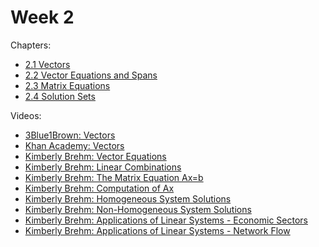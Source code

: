 # Week 2

Chapters:
- [2.1 Vectors](https://textbooks.math.gatech.edu/ila/vectors.html)
- [2.2 Vector Equations and Spans](https://textbooks.math.gatech.edu/ila/spans.html)
- [2.3 Matrix Equations](https://textbooks.math.gatech.edu/ila/matrix-equations.html)
- [2.4 Solution Sets](https://textbooks.math.gatech.edu/ila/solution-sets.html)

Videos:
- [3Blue1Brown: Vectors](https://www.youtube.com/watch?v=fNk_zzaMoSs&list=PLZHQObOWTQDPD3MizzM2xVFitgF8hE_ab)
- [Khan Academy: Vectors](https://www.khanacademy.org/math/linear-algebra/vectors-and-spaces/vectors/v/vector-introduction-linear-algebra)
- [Kimberly Brehm: Vector Equations](https://www.youtube.com/watch?v=ztsT5uoWeEE&list=PLl-gb0E4MII03hiCrZa7YqxUMEeEPmZqK)
- [Kimberly Brehm: Linear Combinations](https://www.youtube.com/watch?v=9QXnOwSOoWA&list=PLl-gb0E4MII03hiCrZa7YqxUMEeEPmZqK)
- [Kimberly Brehm: The Matrix Equation Ax=b](https://www.youtube.com/watch?v=kcBufqZgP4s&list=PLl-gb0E4MII03hiCrZa7YqxUMEeEPmZqK)
- [Kimberly Brehm: Computation of Ax](https://www.youtube.com/watch?v=mH3Me8P-CO8&list=PLl-gb0E4MII03hiCrZa7YqxUMEeEPmZqK)
- [Kimberly Brehm: Homogeneous System Solutions](https://www.youtube.com/watch?v=ODOztJ6YRUM&list=PLl-gb0E4MII03hiCrZa7YqxUMEeEPmZqK)
- [Kimberly Brehm: Non-Homogeneous System Solutions](https://www.youtube.com/watch?v=jsyutdYtOc4&list=PLl-gb0E4MII03hiCrZa7YqxUMEeEPmZqK)
- [Kimberly Brehm: Applications of Linear Systems - Economic Sectors](https://www.youtube.com/watch?v=Ju6Z90Spme0&list=PLl-gb0E4MII03hiCrZa7YqxUMEeEPmZqK)
- [Kimberly Brehm: Applications of Linear Systems - Network Flow](https://www.youtube.com/watch?v=Vk5Iun6sxhM&list=PLl-gb0E4MII03hiCrZa7YqxUMEeEPmZqK)
